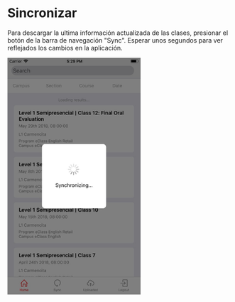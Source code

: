 # Sincronizar

Para descargar la ultima información actualizada de las clases, presionar el botón de la barra de navegación "Sync". Esperar unos segundos para ver reflejados los cambios en la aplicación.

<img src="img/screens/sync-00.jpg" class="border" width="300"/>